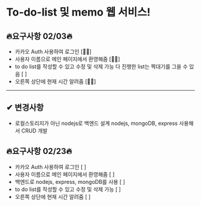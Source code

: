 # To-do-list 및 memo 웹 서비스!

## 🔥요구사항 02/03🔥

- 카카오 Auth 사용하여 로그인 [👍🏼]
- 사용자 이름으로 메인 페이지에서 환영해줌 [👍🏼]
- to do list를 작성할 수 있고 수정 및 삭제 가능 다 진행한 list는 짝대기를 그을 수 있음 [ ]
- 오른쪽 상단에 현재 시간 알려줌 [👍🏼]
<hr>

## ✔︎ 변경사항

- 로컬스토리지가 아닌 nodejs로 백엔드 설계
  nodejs, mongoDB, express 사용해서 CRUD 개발

## 🔥요구사항 02/23🔥

- 카카오 Auth 사용하여 로그인 [ ]
- 사용자 이름으로 메인 페이지에서 환영해줌 [ ]
- 백엔드로 nodejs, express, mongoDB를 사용 [ ]
- to do list를 작성할 수 있고 수정 및 삭제 가능 [ ]
- 오른쪽 상단에 현재 시간 알려줌 [ ]
